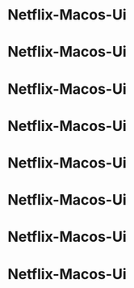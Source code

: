 # Netflix-Macos-Ui
# Netflix-Macos-Ui
# Netflix-Macos-Ui
# Netflix-Macos-Ui
# Netflix-Macos-Ui
# Netflix-Macos-Ui
# Netflix-Macos-Ui
# Netflix-Macos-Ui
